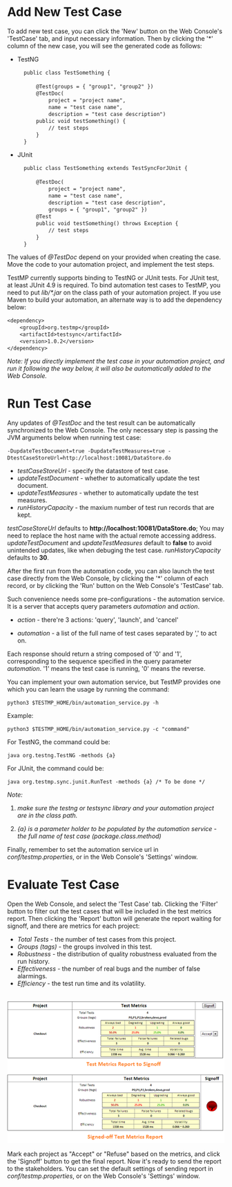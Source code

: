 # Add New Test Case #

To add new test case, you can click the 'New' button on the Web Console's 'TestCase' tab, and input necessary information. Then by clicking the '*' column of the new case, you will see the generated code as follows:

* TestNG

		public class TestSomething {

			@Test(groups = { "group1", "group2" })
			@TestDoc(
				project = "project name", 
				name = "test case name", 
				description = "test case description")
			public void testSomething() {
				// test steps
			}
		}

* JUnit

		public class TestSomething extends TestSyncForJUnit {

			@TestDoc(
				project = "project name", 
				name = "test case name", 
				description = "test case description", 
				groups = { "group1", "group2" })
			@Test
			public void testSomething() throws Exception {
				// test steps
			}
		}

The values of *@TestDoc* depend on your provided when creating the case. Move the code to your automation project, and implement the test steps.

TestMP currently supports binding to TestNG or JUnit tests. For JUnit test, at least JUnit 4.9 is required. To bind automation test cases to TestMP, you need to put *lib/\*.jar* on the class path of your automation project. If you use Maven to build your automation, an alternate way is to add the dependency below:

	<dependency>
		<groupId>org.testmp</groupId>
		<artifactId>testsync</artifactId>
		<version>1.0.2</version>
	</dependency>

*Note: If you directly implement the test case in your automation project, and run it following the way below, it will also be automatically added to the Web Console.*

# Run Test Case #

Any updates of *@TestDoc* and the test result can be automatically synchronized to the Web Console. The only necessary step is passing the JVM arguments below when running test case:

	-DupdateTestDocument=true -DupdateTestMeasures=true -DtestCaseStoreUrl=http://localhost:10081/DataStore.do

* *testCaseStoreUrl* - specify the datastore of test case.
* *updateTestDocument* - whether to automatically update the test document.
* *updateTestMeasures* - whether to automatically update the test measures.
* *runHistoryCapacity* - the maxium number of test run records that are kept.

*testCaseStoreUrl* defaults to **http://localhost:10081/DataStore.do**; You may need to replace the host name with the actual remote accessing address. *updateTestDocument* and *updateTestMeasures* default to **false** to avoid unintended updates, like when debuging the test case. *runHistoryCapacity* defaults to **30**.

After the first run from the automation code, you can also launch the test case directly from the Web Console, by clicking the '*' column of each record, or by clicking the 'Run' button on the Web Console's 'TestCase' tab.

Such convenience needs some pre-configurations - the automation service. It is a server that accepts query parameters *automation* and *action*.

* *action* - there're 3 actions: 'query', 'launch', and 'cancel'

* *automation* - a list of the full name of test cases separated by ',' to act on.

Each response should return a string composed of '0' and '1', corresponding to the sequence specified in the query parameter *automation*. '1' means the test case is running, '0' means the reverse.

You can implement your own automation service, but TestMP provides one which you can learn the usage by running the command:

	python3 $TESTMP_HOME/bin/automation_service.py -h

Example:

	python3 $TESTMP_HOME/bin/automation_service.py -c "command"

For TestNG, the command could be:

	java org.testng.TestNG -methods {a}

For JUnit, the command could be:

	java org.testmp.sync.junit.RunTest -methods {a} /* To be done */

*Note:*

1. *make sure the testng or testsync library and your automation project are in the class path.*

2. *{a} is a parameter holder to be populated by the automation service - the full name of test case (package.class.method)*

Finally, remember to set the automation service url in *conf/testmp.properties*, or in the Web Console's 'Settings' window.

# Evaluate Test Case #
Open the Web Console, and select the 'Test Case' tab. Clicking the 'Filter' button to filter out the test cases that will be included in the test metrics report. Then clicking the 'Report' button will generate the report waiting for signoff, and there are metrics for each project:

* *Total Tests* - the number of test cases from this project.
* *Groups (tags)* - the groups involved in this test.
* *Robustness* - the distribution of quality robustness evaluated from the run history.
* *Effectiveness* - the number of real bugs and the number of false alarmings.
* *Efficiency* - the test run time and its volatility. <br><br>

![Wiki-MetricsReport.png](./img/Doc-MetricsReport.png)

Mark each project as "Accept" or "Refuse" based on the metrics, and click the 'Signoff' button to get the final report. Now it's ready to send the report to the stakeholders. You can set the default settings of sending report in *conf/testmp.properties*, or on the Web Console's 'Settings' window.

